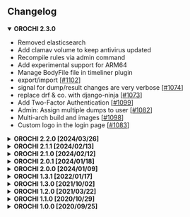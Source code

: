 ## Changelog

<details open>
  <summary><b>OROCHI 2.3.0</b></summary>

  * Removed elasticsearch
  * Add clamav volume to keep antivirus updated
  * Recompile rules via admin command
  * Add experimental support for ARM64
  * Manage BodyFile file in timeliner plugin
  * export/import [[#1102](https://github.com/LDO-CERT/orochi/issues/1102)]
  * signal for dump/result changes are very verbose [[#1074](https://github.com/LDO-CERT/orochi/issues/1074)]
  * replace drf & co. with django-ninja [[#1073](https://github.com/LDO-CERT/orochi/issues/1073)]
  * Add Two-Factor Authentication [[#1099](https://github.com/LDO-CERT/orochi/issues/1099)]
  * Admin: Assign multiple dumps to user [[#1082](https://github.com/LDO-CERT/orochi/issues/1082)]
  * Multi-arch build and images [[#1098](https://github.com/LDO-CERT/orochi/issues/1098)]
  * Custom logo in the login page [[#1083](https://github.com/LDO-CERT/orochi/issues/1083)]
</details>

<details>
  <summary><b>OROCHI 2.2.0 [2024/03/26]</b></summary>

  * Upload ntoskrnl.exe and generate symbol [[#1020](https://github.com/LDO-CERT/orochi/issues/1020)]
  * evaluate possibility to switch from daphne to uvicorn for asgi [[#982](https://github.com/LDO-CERT/orochi/issues/982)]
  * Improve path flexibility for local import [[#451](https://github.com/LDO-CERT/orochi/issues/451)]
  * uv for installing requirements [[#1030](https://github.com/LDO-CERT/orochi/issues/1030)]
  * Read only users for educational. [[#947](https://github.com/LDO-CERT/orochi/issues/947)]
  * Add use case example with API. [[#248](https://github.com/LDO-CERT/orochi/issues/248)]
  * put custom plugins under volatility3 /plugins/ [[#1068](https://github.com/LDO-CERT/orochi/issues/1068)]
  * Improve tree rendered plugins
  * Execute Regipy plugins on windows images
</details>

<details>
  <summary><b>OROCHI 2.1.1 [2024/02/13]</b></summary>

  * ADD more info on foreign addr in netstat [[#494](https://github.com/LDO-CERT/orochi/issues/494)]
  * Expand/Collapse folders [[#1006](https://github.com/LDO-CERT/orochi/issues/1006)]
</details>

<details>
  <summary><b>OROCHI 2.1.0 [2024/02/12]</b></summary>

  * add possibility to download all symbols from a given ISF URL [[#1007](https://github.com/LDO-CERT/orochi/issues/1007)]
  * organize memory dumps in folders [[#1006](https://github.com/LDO-CERT/orochi/issues/1006)]
  * show plugins description with mouse over text [[#1000](https://github.com/LDO-CERT/orochi/issues/1000)]
  * Add comment to dump [[#988](https://github.com/LDO-CERT/orochi/issues/988)]
  * Add download button for uploaded dumps [[#983](https://github.com/LDO-CERT/orochi/issues/984)]
  * Store exctracted dump info in elastic [[#983](https://github.com/LDO-CERT/orochi/issues/983)]
  * sort & filter on uploaded dumps [[#968](https://github.com/LDO-CERT/orochi/issues/968)]
  * Run plugin on multiple images [[#951](https://github.com/LDO-CERT/orochi/issues/951)]
  * Ldap support [[#948](https://github.com/LDO-CERT/orochi/issues/948)]
  * Symbols management [[#918](https://github.com/LDO-CERT/orochi/issues/918)]
  * Custom Symbol Table Files [[#695](https://github.com/LDO-CERT/orochi/issues/695)]
  * BUG: if docker fails while plugin is running it'll remain running forever [[#81](https://github.com/LDO-CERT/orochi/issues/81)]
</details>

<details>
  <summary><b>OROCHI 2.0.1 [2024/01/18]</b></summary>

  * Add tree visualization for other plugin
  * Add support for linux dump
  * Paginate analysis results in table  [[#975](https://github.com/LDO-CERT/orochi/issues/975)]
  * error passing CSRF_TRUSTED_ORIGINS  [[#976](https://github.com/LDO-CERT/orochi/issues/976)]
</details>

<details>
  <summary><b>OROCHI 2.0.0 [2024/01/09]</b></summary>

  * Update libs and UI
  * Re-Run default enabled plugins [[#950](https://github.com/LDO-CERT/orochi/issues/950)]
  * Pending task count [[#255](https://github.com/LDO-CERT/orochi/issues/255)]
  * Update vt python libs
</details>

<details>
  <summary><b>OROCHI 1.3.1 [2022/01/17]</b></summary>

  * Unzip password protected file [#484](https://github.com/LDO-CERT/orochi/issues/484)
  * Md5 support for dumped files [#489](https://github.com/LDO-CERT/orochi/issues/489)
  * Improve elasticsearch details [#462](https://github.com/LDO-CERT/orochi/issues/462)
  * Add info for uploaded dumps [#488](https://github.com/LDO-CERT/orochi/issues/488)
  * HEX viewer [#495](https://github.com/LDO-CERT/orochi/issues/495)
</details>

<details>
  <summary><b>OROCHI 1.3.0 [2021/10/02]</b></summary>

  * Manage custom plugins [#245](https://github.com/LDO-CERT/orochi/issues/245)
  * YARA rules management [#28](https://github.com/LDO-CERT/orochi/issues/28)
  * Manage results with more than 10k rows [#3](https://github.com/LDO-CERT/orochi/issues/3)
  * Added docker-compose for swarm [#252](https://github.com/LDO-CERT/orochi/issues/252) with documentation [#257](https://github.com/LDO-CERT/orochi/issues/257)
  * Improved search [#271](https://github.com/LDO-CERT/orochi/issues/271)
  * Use multi-stage builds [#242](https://github.com/LDO-CERT/orochi/issues/242)
  * Pre built images available on [ghcr](https://github.com/orgs/LDO-CERT/packages?repo_name=orochi) for a faster deployment
</details>

<details>
  <summary><b>OROCHI 1.2.0  [2021/03/22]</b></summary>

  * Yara management
  * Symbols support check for linux/mac
  * Symbols download helper for missing ones
  * Improved dask logging
  * Added Bookmarks
  * Added MISP export
  * Clear cache when worker start (useful in swarm mode)
  * Added page autorefresh control
</details>

<details>
  <summary><b>OROCHI 1.1.0 [2020/10/29]</b></summary>

  * API: dump workflow can be done from api
  * Volatility: support for new file interface
</details>

<details>
  <summary><b>OROCHI 1.0.0 [2020/09/25]</b></summary>

  * execute Volatility 3 plugins and show results in table
  * plugins parameters support
  * custom template for timeliner, pstree
  * compare multiple plugin results in tabular format
  * compare 2 plugin results in json diff
  * automatic scan dump files with clamav and virustotal
  * automatic parsing of hives with regipy
</details>
